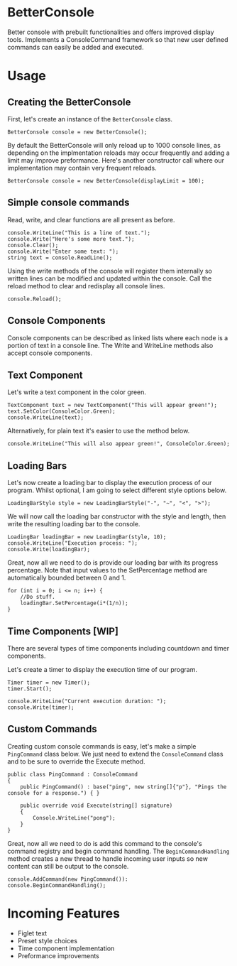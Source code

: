 # BetterConsole
Better console with prebuilt functionalities and offers improved display tools. Implements a ConsoleCommand framework so that new user defined commands can easily be added and executed.

# Usage
## Creating the BetterConsole
First, let's create an instance of the `BetterConsole` class. 
```
BetterConsole console = new BetterConsole();
```
By default the BetterConsole will only reload up to 1000 console lines, as depending on the implmentation reloads may occur frequently and adding a limit may improve preformance. Here's another constructor call where our implementation may contain very frequent reloads.
```
BetterConsole console = new BetterConsole(displayLimit = 100);
```
## Simple console commands
Read, write, and clear functions are all present as before.
```
console.WriteLine("This is a line of text.");
console.Write("Here's some more text.");
console.Clear();
console.Write("Enter some text: ");
string text = console.ReadLine();
```
Using the write methods of the console will register them internally so written lines can be modified and updated within the console.
Call the reload method to clear and redisplay all console lines.
```
console.Reload();
```
## Console Components
Console components can be described as linked lists where each node is a portion of text in a console line. The Write and WriteLine methods also accept console components.
## Text Component
Let's write a text component in the color green.
```
TextComponent text = new TextComponent("This will appear green!");
text.SetColor(ConsoleColor.Green);
console.WriteLine(text);
```
Alternatively, for plain text it's easier to use the method below.
```
console.WriteLine("This will also appear green!", ConsoleColor.Green);
```
## Loading Bars
Let's now create a loading bar to display the execution process of our program. Whilst optional, I am going to select different style options below.
```
LoadingBarStyle style = new LoadingBarStyle("-", "~", "<", ">");
```
We will now call the loading bar constructor with the style and length, then write the resulting loading bar to the console.
```
LoadingBar loadingBar = new LoadingBar(style, 10);
console.WriteLine("Execution process: ");
console.Write(loadingBar);
```
Great, now all we need to do is provide our loading bar with its progress percentage. Note that input values to the SetPercentage method are automatically bounded between 0 and 1.
```
for (int i = 0; i <= n; i++) {
    //Do stuff.
    loadingBar.SetPercentage(i*(1/n));
}
```
## Time Components [WIP]
There are several types of time components including countdown and timer components.

Let's create a timer to display the execution time of our program.
```
Timer timer = new Timer();
timer.Start();

console.WriteLine("Current execution duration: ");
console.Write(timer);
```

## Custom Commands
Creating custom console commands is easy, let's make a simple `PingCommand` class below. We just need to extend the `ConsoleCommand` class and to be sure to override the Execute method.
```
public class PingCommand : ConsoleCommand
{
    public PingCommand() : base("ping", new string[]{"p"}, "Pings the console for a response.") { }

    public override void Execute(string[] signature)
    {
        Console.WriteLine("pong");
    }
}
```
Great, now all we need to do is add this command to the console's command registry and begin command handling. The `BeginCommandHandling` method creates a new thread to handle incoming user inputs so new content can still be output to the console.
```
console.AddCommand(new PingCommand()):
console.BeginCommandHandling();
```

# Incoming Features
- Figlet text
- Preset style choices
- Time component implementation
- Preformance improvements
